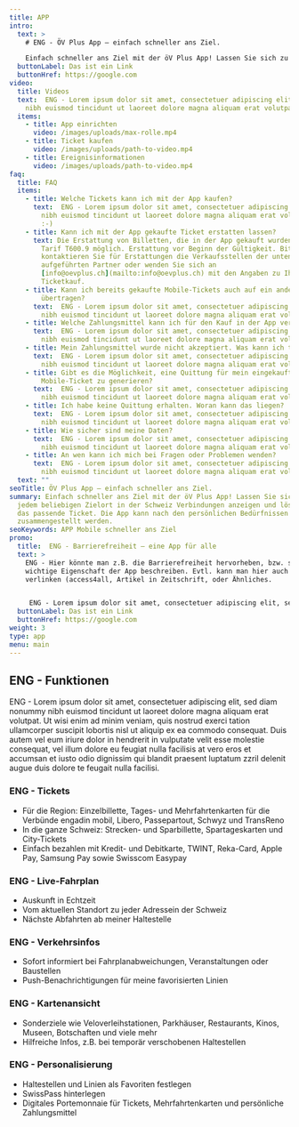 ```yaml
---
title: APP
intro:
  text: >
    # ENG - ÖV Plus App – einfach schneller ans Ziel.

    Einfach schneller ans Ziel mit der öV Plus App! Lassen Sie sich zu jedem beliebigen Zielort in der Schweiz Verbindungen anzeigen und lösen Sie das passende Ticket. Die App kann nach den persönlichen Bedürfnissen zusammengestellt werden.
  buttonLabel: Das ist ein Link
  buttonHref: https://google.com
video:
  title: Videos
  text:  ENG - Lorem ipsum dolor sit amet, consectetuer adipiscing elit, sed diam nonummy
    nibh euismod tincidunt ut laoreet dolore magna aliquam erat volutpat.
  items:
    - title: App einrichten
      video: /images/uploads/max-rolle.mp4
    - title: Ticket kaufen
      video: /images/uploads/path-to-video.mp4
    - title: Ereignisinformationen
      video: /images/uploads/path-to-video.mp4
faq:
  title: FAQ
  items:
    - title: Welche Tickets kann ich mit der App kaufen?
      text:  ENG - Lorem ipsum dolor sit amet, consectetuer adipiscing elit, sed diam nonummy
        nibh euismod tincidunt ut laoreet dolore magna aliquam erat volutpat.
        :-)
    - title: Kann ich mit der App gekaufte Ticket erstatten lassen?
      text: Die Erstattung von Billetten, die in der App gekauft wurden, ist gemäss
        Tarif T600.9 möglich. Erstattung vor Beginn der Gültigkeit. Bitte
        kontaktieren Sie für Erstattungen die Verkaufsstellen der unten
        aufgeführten Partner oder wenden Sie sich an
        [info@oevplus.ch](mailto:info@oevplus.ch) mit den Angaben zu Ihrem
        Ticketkauf.
    - title: Kann ich bereits gekaufte Mobile-Tickets auch auf ein anderes Smartphone
        übertragen?
      text:  ENG - Lorem ipsum dolor sit amet, consectetuer adipiscing elit, sed diam nonummy
        nibh euismod tincidunt ut laoreet dolore magna aliquam erat volutpat.
    - title: Welche Zahlungsmittel kann ich für den Kauf in der App verwenden?
      text:  ENG - Lorem ipsum dolor sit amet, consectetuer adipiscing elit, sed diam nonummy
        nibh euismod tincidunt ut laoreet dolore magna aliquam erat volutpat.
    - title: Mein Zahlungsmittel wurde nicht akzeptiert. Was kann ich tun?
      text:  ENG - Lorem ipsum dolor sit amet, consectetuer adipiscing elit, sed diam nonummy
        nibh euismod tincidunt ut laoreet dolore magna aliquam erat volutpat.
    - title: Gibt es die Möglichkeit, eine Quittung für mein eingekauftes
        Mobile-Ticket zu generieren?
      text:  ENG - Lorem ipsum dolor sit amet, consectetuer adipiscing elit, sed diam nonummy
        nibh euismod tincidunt ut laoreet dolore magna aliquam erat volutpat.
    - title: Ich habe keine Quittung erhalten. Woran kann das liegen?
      text:  ENG - Lorem ipsum dolor sit amet, consectetuer adipiscing elit, sed diam nonummy
        nibh euismod tincidunt ut laoreet dolore magna aliquam erat volutpat.
    - title: Wie sicher sind meine Daten?
      text:  ENG - Lorem ipsum dolor sit amet, consectetuer adipiscing elit, sed diam nonummy
        nibh euismod tincidunt ut laoreet dolore magna aliquam erat volutpat.
    - title: An wen kann ich mich bei Fragen oder Problemen wenden?
      text:  ENG - Lorem ipsum dolor sit amet, consectetuer adipiscing elit, sed diam nonummy
        nibh euismod tincidunt ut laoreet dolore magna aliquam erat volutpat.
  text: ""
seoTitle: ÖV Plus App – einfach schneller ans Ziel.
summary: Einfach schneller ans Ziel mit der öV Plus App! Lassen Sie sich zu
  jedem beliebigen Zielort in der Schweiz Verbindungen anzeigen und lösen Sie
  das passende Ticket. Die App kann nach den persönlichen Bedürfnissen
  zusammengestellt werden.
seoKeywords: APP Mobile schneller ans Ziel
promo:
  title:  ENG - Barrierefreiheit – eine App für alle
  text: >
    ENG - Hier könnte man z.B. die Barrierefreiheit hervorheben, bzw. sonst eine
    wichtige Eigenschaft der App beschreiben. Evtl. kann man hier auch etwas
    verlinken (access4all, Artikel in Zeitschrift, oder Ähnliches.


     ENG - Lorem ipsum dolor sit amet, consectetuer adipiscing elit, sed diam nonummy nibh euismod tincidunt ut laoreet dolore magna aliquam erat volutpat. Ut wisi enim ad minim veniam, quis nostrud exerci tation ullamcorper suscipit lobortis nisl ut aliquip ex  ENG - Lorem ipsum dolor sit amet, consectetuer adipiscing elit, sed diam nonummy nibh euismod tincidunt ut laoreet dolore magna aliquam erat volutpat..
  buttonLabel: Das ist ein Link
  buttonHref: https://google.com
weight: 3
type: app
menu: main
---
```


## ENG - Funktionen
 ENG - Lorem ipsum dolor sit amet, consectetuer adipiscing elit, sed diam nonummy nibh euismod tincidunt ut laoreet dolore magna aliquam erat volutpat. Ut wisi enim ad minim veniam, quis nostrud exerci tation ullamcorper suscipit lobortis nisl ut aliquip ex ea commodo consequat. Duis autem vel eum iriure dolor in hendrerit in vulputate velit esse molestie consequat, vel illum dolore eu feugiat nulla facilisis at vero eros et accumsan et iusto odio dignissim qui blandit praesent luptatum zzril delenit augue duis dolore te feugait nulla facilisi.

### ENG - Tickets
- Für die Region: Einzelbillette, Tages- und Mehrfahrtenkarten für die Verbünde engadin mobil, Libero, Passepartout, Schwyz und TransReno
- In die ganze Schweiz: Strecken- und Sparbillette, Spartageskarten und City-Tickets
- Einfach bezahlen mit Kredit- und Debitkarte, TWINT, Reka-Card, Apple Pay, Samsung Pay sowie Swisscom Easypay

### ENG - Live-Fahrplan
- Auskunft in Echtzeit
- Vom aktuellen Standort zu jeder Adressein der Schweiz
- Nächste Abfahrten ab meiner Haltestelle

### ENG - Verkehrsinfos
- Sofort informiert bei Fahrplanabweichungen, Veranstaltungen oder Baustellen
- Push-Benachrichtigungen für meine favorisierten Linien

### ENG - Kartenansicht
- Sonderziele wie Veloverleihstationen, Parkhäuser, Restaurants, Kinos, Museen, Botschaften und viele mehr
- Hilfreiche Infos, z.B. bei temporär verschobenen Haltestellen

### ENG - Personalisierung
- Haltestellen und Linien als Favoriten festlegen
- SwissPass hinterlegen
- Digitales Portemonnaie für Tickets, Mehrfahrtenkarten und persönliche Zahlungsmittel
